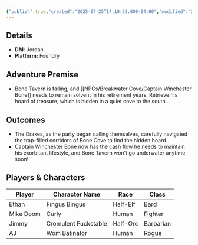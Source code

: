 ```yaml
---
{"publish":true,"created":"2025-07-25T14:10:28.000-04:00","modified":"2025-07-27T17:15:10.600-04:00","published":"2025-07-27T17:15:10.600-04:00","cssclasses":"","DM":"Jordan","Players":["Ethan","Mike Doom","Jimmy","AJ"],"Platform":"Foundry"}
---
```


## Details
- **DM**: Jordan
- **Platform:** Foundry

## Adventure Premise
- Bone Tavern is failing, and [[NPCs/Breakwater Cove/Captain Winchester Bone]] needs to remain solvent in his retirement years. Retrieve his hoard of treasure, which is hidden in a quiet cove to the south.

## Outcomes
- The Drakes, as the party began calling themselves, carefully navigated the trap-filled corridors of Bone Cove to find the hidden hoard.
- Captain Winchester Bone now has the cash flow he needs to maintain his exorbitant lifestyle, and Bone Tavern won't go underwater anytime soon!

## Players & Characters
| Player              | Character Name       | Race      | Class     |
| ------------------- | -------------------- | --------- | --------- |
| Ethan | Fingus Bingus        | Half-Elf  | Bard      |
| Mike Doom | Curly                | Human     | Fighter   |
| Jimmy | Cromulent Fuckstable | Half-Orc  | Barbarian |
| AJ | Wom Batinator        | Human     | Rogue     |
